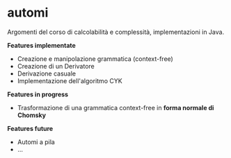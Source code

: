 # automi
Argomenti del corso di calcolabilità e complessità, implementazioni in Java.

**Features implementate**
- Creazione e manipolazione grammatica (context-free)
- Creazione di un Derivatore 
- Derivazione casuale 
- Implementazione dell'algoritmo CYK

**Features in progress**
- Trasformazione di una grammatica context-free in **forma normale di Chomsky**


**Features future**
- Automi a pila 
- ... 
